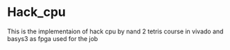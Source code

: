 # Hack_cpu
This is the implementaion of hack cpu by nand 2 tetris course in vivado and basys3 as fpga used for the job
